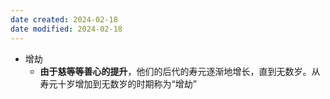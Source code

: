 ```yaml
---
date created: 2024-02-18
date modified: 2024-02-18
---
```

- 增劫
    - **由于慈等等善心的提升**，他们的后代的寿元逐渐地增长，直到无数岁。从寿元十岁增加到无数岁的时期称为“增劫”
